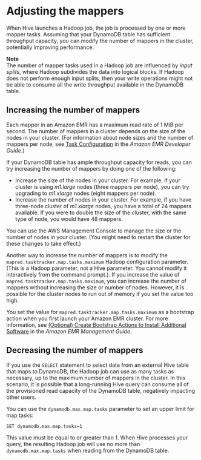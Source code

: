 # Adjusting the mappers<a name="EMRforDynamoDB.PerformanceTuning.Mappers"></a>

When Hive launches a Hadoop job, the job is processed by one or more mapper tasks\. Assuming that your DynamoDB table has sufficient throughput capacity, you can modify the number of mappers in the cluster, potentially improving performance\.

**Note**  
The number of mapper tasks used in a Hadoop job are influenced by *input splits*, where Hadoop subdivides the data into logical blocks\. If Hadoop does not perform enough input splits, then your write operations might not be able to consume all the write throughput available in the DynamoDB table\. 

## Increasing the number of mappers<a name="EMRforDynamoDB.PerformanceTuning.Mappers.Increasing"></a>

Each mapper in an Amazon EMR has a maximum read rate of 1 MiB per second\. The number of mappers in a cluster depends on the size of the nodes in your cluster\. \(For information about node sizes and the number of mappers per node, see [Task Configuration](https://docs.aws.amazon.com/emr/latest/ReleaseGuide/emr-hadoop-task-config.html) in the *Amazon EMR Developer Guide*\.\)

If your DynamoDB table has ample throughput capacity for reads, you can try increasing the number of mappers by doing one of the following:
+ Increase the size of the nodes in your cluster\. For example, if your cluster is using *m1\.large* nodes \(three mappers per node\), you can try upgrading to *m1\.xlarge* nodes \(eight mappers per node\)\.
+ Increase the number of nodes in your cluster\. For example, if you have three\-node cluster of *m1\.xlarge* nodes, you have a total of 24 mappers available\. If you were to double the size of the cluster, with the same type of node, you would have 48 mappers\.

You can use the AWS Management Console to manage the size or the number of nodes in your cluster\. \(You might need to restart the cluster for these changes to take effect\.\)

Another way to increase the number of mappers is to modify the `mapred.tasktracker.map.tasks.maximum` Hadoop configuration parameter\. \(This is a Hadoop parameter, not a Hive parameter\. You cannot modify it interactively from the command prompt\.\)\. If you increase the value of `mapred.tasktracker.map.tasks.maximum`, you can increase the number of mappers without increasing the size or number of nodes\. However, it is possible for the cluster nodes to run out of memory if you set the value too high\.

You set the value for `mapred.tasktracker.map.tasks.maximum` as a bootstrap action when you first launch your Amazon EMR cluster\. For more information, see [\(Optional\) Create Bootstrap Actions to Install Additional Software](https://docs.aws.amazon.com/ElasticMapReduce/latest/ManagementGuide/emr-plan-bootstrap.html) in the *Amazon EMR Management Guide*\.

## Decreasing the number of mappers<a name="EMRforDynamoDB.PerformanceTuning.Mappers.Decreasing"></a>

If you use the `SELECT` statement to select data from an external Hive table that maps to DynamoDB, the Hadoop job can use as many tasks as necessary, up to the maximum number of mappers in the cluster\. In this scenario, it is possible that a long\-running Hive query can consume all of the provisioned read capacity of the DynamoDB table, negatively impacting other users\.

You can use the `dynamodb.max.map.tasks` parameter to set an upper limit for map tasks:

```
SET dynamodb.max.map.tasks=1
```

This value must be equal to or greater than 1\. When Hive processes your query, the resulting Hadoop job will use no more than `dynamodb.max.map.tasks` when reading from the DynamoDB table\.